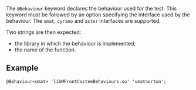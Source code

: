 The `@Behaviour` keyword declares the behaviour used for the
test. This keyword must be followed by an option specifying the
interface used by the behaviour. The `umat`, `cyrano` and `aster`
interfaces are supported.

Two strings are then expected:

- the library in which the behaviour is implemented;
- the name of the function.

## Example

~~~~ {.cpp}
@Behaviour<umat> 'libMFrontCastemBehaviours.so' 'umatnorton';
~~~~~~~~

